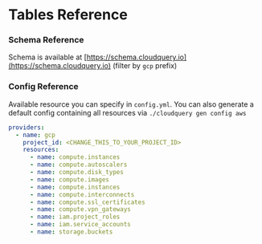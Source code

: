 # Tables Reference

### Schema Reference

Schema is available at [https://schema.cloudquery.io](https://schema.cloudquery.io) \(filter by `gcp` prefix\) 

### Config Reference

Available resource you can specify in `config.yml`. You can also generate a default config containing all resources via `./cloudquery gen config aws`

```yaml
providers:  
  - name: gcp
    project_id: <CHANGE_THIS_TO_YOUR_PROJECT_ID>
    resources:
      - name: compute.instances
      - name: compute.autoscalers
      - name: compute.disk_types
      - name: compute.images
      - name: compute.instances
      - name: compute.interconnects
      - name: compute.ssl_certificates
      - name: compute.vpn_gateways
      - name: iam.project_roles
      - name: iam.service_accounts
      - name: storage.buckets
```

